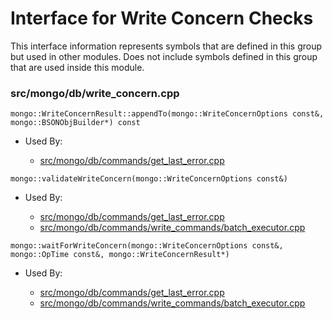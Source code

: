 
# Interface for Write Concern Checks
This interface information represents symbols that are defined in this group but used in other modules.  Does not include symbols defined in this group that are used inside this module.

### src/mongo/db/write\_concern.cpp

<div></div>

    mongo::WriteConcernResult::appendTo(mongo::WriteConcernOptions const&, mongo::BSONObjBuilder*) const

- Used By:

    - [src/mongo/db/commands/get\_last\_error.cpp](../../../../query\_and\_operation\_handling/database\_commands)

<div></div>

    mongo::validateWriteConcern(mongo::WriteConcernOptions const&)

- Used By:

    - [src/mongo/db/commands/get\_last\_error.cpp](../../../../query\_and\_operation\_handling/database\_commands)
    - [src/mongo/db/commands/write\_commands/batch\_executor.cpp](../../../../network/write\_commands)

<div></div>

    mongo::waitForWriteConcern(mongo::WriteConcernOptions const&, mongo::OpTime const&, mongo::WriteConcernResult*)

- Used By:

    - [src/mongo/db/commands/get\_last\_error.cpp](../../../../query\_and\_operation\_handling/database\_commands)
    - [src/mongo/db/commands/write\_commands/batch\_executor.cpp](../../../../network/write\_commands)
